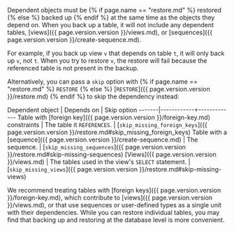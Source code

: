 Dependent objects must be {% if page.name == "restore.md" %} restored {% else %} backed up {% endif %} at the same time as the objects they depend on. When you back up a table, it will not include any dependent tables, [views]({{ page.version.version }}/views.md), or [sequences]({{ page.version.version }}/create-sequence.md).

For example, if you back up view `v` that depends on table `t`, it will only back up `v`, not `t`. When you try to restore `v`, the restore will fail because the referenced table is not present in the backup.

Alternatively, you can pass a `skip` option with {% if page.name == "restore.md" %} `RESTORE` {% else %} [`RESTORE`]({{ page.version.version }}/restore.md) {% endif %} to skip the dependency instead:

Dependent object | Depends on | Skip option
-------|------------+-------------
Table with [foreign key]({{ page.version.version }}/foreign-key.md) constraints | The table it `REFERENCES`. | [`skip_missing_foreign_keys`]({{ page.version.version }}/restore.md#skip_missing_foreign_keys)
Table with a [sequence]({{ page.version.version }}/create-sequence.md) | The sequence. | [`skip_missing_sequences`]({{ page.version.version }}/restore.md#skip-missing-sequences)
[Views]({{ page.version.version }}/views.md) | The tables used in the view's `SELECT` statement. | [`skip_missing_views`]({{ page.version.version }}/restore.md#skip-missing-views)

We recommend treating tables with [foreign keys]({{ page.version.version }}/foreign-key.md), which contribute to [views]({{ page.version.version }}/views.md), or that use sequences or user-defined types as a single unit with their dependencies. While you can restore individual tables, you may find that backing up and restoring at the database level is more convenient.